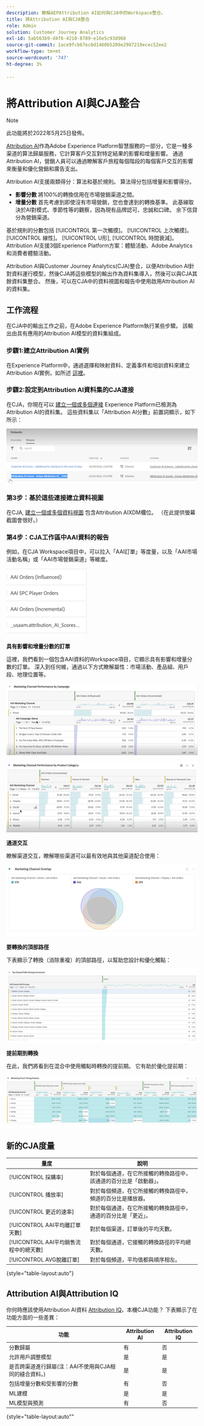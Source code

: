 ```yaml
---
description: 瞭解AEPAttribution AI如何與CJA中的Workspace整合。
title: 將Attribution AI與CJA整合
role: Admin
solution: Customer Journey Analytics
exl-id: 5ab563b9-d4f6-4210-8789-e16e5c93d968
source-git-commit: 1ace9fcb67ec6d1460b5209e2987219ecec52ee2
workflow-type: tm+mt
source-wordcount: '747'
ht-degree: 3%

---
```


# 將Attribution AI與CJA整合

>[!NOTE]
>
>此功能將於2022年5月25日發佈。

[Attribution AI](https://experienceleague.adobe.com/docs/experience-platform/intelligent-services/attribution-ai/overview.html?lang=en)作為Adobe Experience Platform智慧服務的一部分，它是一種多渠道的算法歸屬服務，它計算客戶交互對特定結果的影響和增量影響。 通過Attribution AI，營銷人員可以通過瞭解客戶旅程每個階段的每個客戶交互的影響來衡量和優化營銷和廣告支出。

Attribution AI支援兩類得分：算法和基於規則。 算法得分包括增量和影響得分。

* **影響分數** 將100%的轉換信用在市場營銷渠道之間。
* **增量分數** 首先考慮到即使沒有市場營銷，您也會達到的轉換基準。 此基線取決於AI對模式、季節性等的觀察，因為現有品牌認可、忠誠和口碑。 余下信貸分為營銷渠道。

基於規則的分數包括 [!UICONTROL 第一次觸摸]。 [!UICONTROL 上次觸摸]。 [!UICONTROL 線性]。 [!UICONTROL U形], [!UICONTROL 時間衰減]。 Attribution AI支援3個Experience Platform方案：體驗活動、Adobe Analytics和消費者體驗活動。

Attribution AI與Customer Journey Analytics(CJA)整合，以便Attribution AI針對資料運行模型，然後CJA將這些模型的輸出作為資料集導入，然後可以與CJA其餘資料集整合。 然後，可以在CJA中的資料視圖和報告中使用啟用Attribution AI的資料集。

## 工作流程

在CJA中的輸出工作之前，在Adobe Experience Platform執行某些步驟。 該輸出由具有應用的Attribution AI模型的資料集組成。

### 步驟1:建立Attribution AI實例

在Experience Platform中，通過選擇和映射資料、定義事件和培訓資料來建立Attribution AI實例，如所述 [這裡](https://experienceleague.adobe.com/docs/experience-platform/intelligent-services/attribution-ai/user-guide.html)。

### 步驟2:設定到Attribution AI資料集的CJA連接

在CJA，你現在可以 [建立一個或多個連接](/help/connections/create-connection.md) Experience Platform已檢測為Attribution AI的資料集。 這些資料集以「Attribution AI分數」前置詞顯示，如下所示：

![AAI得分](assets/aai-scores.png)

### 第3步：基於這些連接建立資料視圖

在CJA, [建立一個或多個資料視圖](/help/data-views/create-dataview.md) 包含Attribution AIXDM欄位。 （在此提供螢幕截圖會很好。）

### 第4步：CJA工作區中AAI資料的報告

例如，在CJA Workspace項目中，可以拉入「AAI訂單」等度量，以及「AAI市場活動名稱」或「AAI市場營銷渠道」等維度。

![AAI維](assets/aai-dims.png)

**具有影響和增量分數的訂單**

這裡，我們看到一個包含AAI資料的Workspace項目，它顯示具有影響和增量分數的訂單。 深入到任何維，通過以下方式瞭解屬性：市場活動、產品組、用戶段、地理位置等。

![AAI項目](assets/aai-project.png)

![AAI項目](assets/aai-project2.png)

**通道交互**

瞭解渠道交互，瞭解哪些渠道可以最有效地與其他渠道配合使用：

![營銷渠道重疊](assets/mc-overlap.png)

**要轉換的頂部路徑**

下表顯示了轉換（消除重複）的頂部路徑，以幫助您設計和優化觸點：

![頂級頻道](assets/top-channels.png)

**提前期到轉換**

在此，我們將看到在混合中使用觸點時轉換的提前期。 它有助於優化提前期：

![提前期](assets/lead-time.png)

## 新的CJA度量

| 量度 | 說明 |
| --- | --- |
| [!UICONTROL 採購率] | 對於每個通道，在它所接觸的轉換路徑中，該通道的百分比是「啟動器」。 |
| [!UICONTROL 播放率] | 對於每個頻道，在它所接觸的轉換路徑中，頻道的百分比是播放器。 |
| [!UICONTROL 更近的速率] | 對於每個通道，在它所接觸的轉換路徑中，通道的百分比是「更近」。 |
| [!UICONTROL AAI平均離訂單天數] | 對於每個渠道，訂單後的平均天數。 |
| [!UICONTROL AAI平均銷售流程中的總天數] | 對於每個通道，它接觸的轉換路徑的平均總天數。 |
| [!UICONTROL AVG脫離訂單] | 對於每個頻道，平均值都與順序相左。 |

{style=&quot;table-layout:auto&quot;}

## Attribution AI與Attribution IQ

你何時應該使用Attribution AI資料 [Attribution IQ](/help/analysis-workspace/attribution/overview.md)，本機CJA功能？ 下表顯示了在功能方面的一些差異：

| 功能 | Attribution AI | Attribution IQ |
| --- | --- | --- |
| 分數歸屬 | 有 | 否 |
| 允許用戶調整模型 | 是 | 是 |
| 是否跨渠道進行歸屬(注：AAI不使用與CJA相同的縫合資料。) | 是 | 是 |
| 包括增量分數和受影響的分數 | 有 | 否 |
| ML建模 | 是 | 是 |
| ML模型與預測 | 有 | 否 |

{style=&quot;table-layout:auto&quot;&quot;
